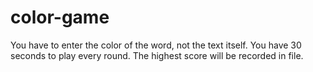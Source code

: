 # color-game
You have to enter the color of the word, not the text itself. You have 30 seconds to play every round. The highest score will be recorded in file.
